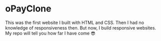 # oPayClone
This was the first website I built with HTML and CSS. Then I had no knowledge of responsiveness then. But now, I build responsive websites. My repo will tell you how far I have come 😎
